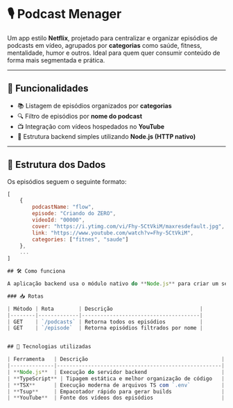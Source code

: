 # 🎙️ Podcast Menager

Um app estilo **Netflix**, projetado para centralizar e organizar episódios de podcasts em vídeo, agrupados por **categorias** como saúde, fitness, mentalidade, humor e outros. Ideal para quem quer consumir conteúdo de forma mais segmentada e prática.

---

## 🚀 Funcionalidades

- 📚 Listagem de episódios organizados por **categorias**
- 🔍 Filtro de episódios por **nome do podcast**
- 📺 Integração com vídeos hospedados no **YouTube**
- 🧠 Estrutura backend simples utilizando **Node.js (HTTP nativo)**

---

## 🧱 Estrutura dos Dados

Os episódios seguem o seguinte formato:

```js
[
    {
        podcastName: "flow",
        episode: "Criando do ZERO",
        videoId: "00000",
        cover: "https://i.ytimg.com/vi/Fhy-5CtVkiM/maxresdefault.jpg",
        link: "https://www.youtube.com/watch?v=Fhy-5CtVkiM",
        categories: ["fitnes", "saude"]
    },
    ...
]

## 🛠️ Como funciona

A aplicação backend usa o módulo nativo do **Node.js** para criar um servidor HTTP simples. As rotas disponíveis são:

### 📥 Rotas

| Método | Rota        | Descrição                            |
|--------|-------------|--------------------------------------|
| GET    | `/podcasts` | Retorna todos os episódios           |
| GET    | `/episode`  | Retorna episódios filtrados por nome |


## 🧰 Tecnologias utilizadas

| Ferramenta   | Descrição                                           |
|--------------|-----------------------------------------------------|
| **Node.js**  | Execução do servidor backend                        |
| **TypeScript** | Tipagem estática e melhor organização de código   |
| **TSX**      | Execução moderna de arquivos TS com `.env`          |
| **Tsup**     | Empacotador rápido para gerar builds                |
| **YouTube**  | Fonte dos vídeos dos episódios                      |

